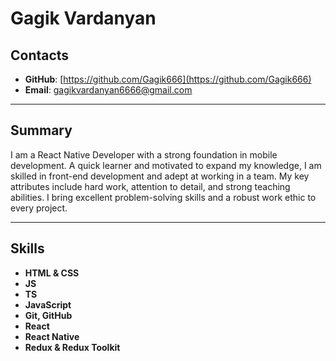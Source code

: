 # Gagik Vardanyan

## Contacts

- **GitHub**: [https://github.com/Gagik666](https://github.com/Gagik666)
- **Email**: [gagikvardanyan6666@gmail.com](gagikvardanyan6666@gmail.com)

---

## Summary

I am a React Native Developer with a strong foundation in mobile development. A quick learner and motivated to expand my knowledge, I am skilled in front-end development and adept at working in a team. My key attributes include hard work, attention to detail, and strong teaching abilities. I bring excellent problem-solving skills and a robust work ethic to every project.

---

## Skills

- **HTML & CSS**
- **JS**
- **TS**
- **JavaScript**
- **Git, GitHub**
- **React**
- **React Native**
- **Redux & Redux Toolkit**
